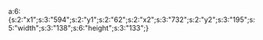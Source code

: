 a:6:{s:2:"x1";s:3:"594";s:2:"y1";s:2:"62";s:2:"x2";s:3:"732";s:2:"y2";s:3:"195";s:5:"width";s:3:"138";s:6:"height";s:3:"133";}